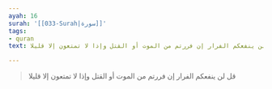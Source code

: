 ```yaml
---
ayah: 16
surah: '[[033-Surah|سورة]]'
tags:
- quran
text: قل لن ينفعكم الفرار إن فررتم من الموت أو القتل وإذا لا تمتعون إلا قليلا

---
```

> قل لن ينفعكم الفرار إن فررتم من الموت أو القتل وإذا لا تمتعون إلا قليلا
